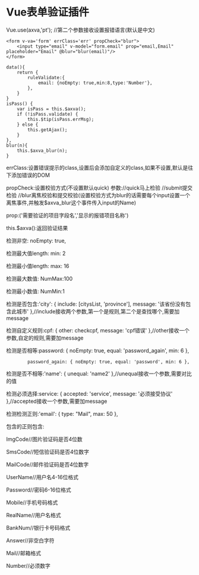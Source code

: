 # Vue表单验证插件

Vue.use(axva,'pt'); //第二个参数接收设置报错语言(默认是中文)

```
<form v-va='form' errClass='err' propCheck="blur">
    <input type="email" v-model="form.email" prop="email,Email" placeholder="Email" @blur="blur(email)"/>
</form>

data(){
    return {
        ruleValidate:{
            email: {noEmpty: true,min:8,type:'Number'},
        },
    }
}
isPass() {
    var isPass = this.$axva();
    if (!isPass.validate) {
        this.$tip(isPass.errMsg);
    } else {
        this.getAjax();
    }
},
blur(n){
    this.$axva_blur(n);
}
```

errClass:设置错误提示的class,设置后会添加自定义的class,如果不设置,默认是往下添加错误的DOM

propCheck:设置校验方式(不设置默认quick) 参数://quick马上检验 //submit提交检验 //blur离焦校验和提交校验(设置校验方式为blur的话需要每个input设置一个离焦事件,并触发$axva_blur这个事件传入input的Name)

prop:('需要验证的项目字段名','显示的报错项目名称')

this.$axva():返回验证结果


检测非空: noEmpty: true,

检测最大值length: min: 2

检测最小值length: max: 16

检测最大数值: NumMax:100

检测最小数值: NumMin:1

检测是否包含:'city': { include: [citysList, 'province'], message: '该省份没有包含此城市' },//include接收两个参数,第一个是规则,第二个是查找哪个,需要加message

检测自定义规则:cpf: { other: checkcpf, message: 'cpf错误' },//other接收一个参数,自定的规则,需要加message

检测是否相等:password: { noEmpty: true, equal: 'password_again', min: 6 },

            password_again: { noEmpty: true, equal: 'password', min: 6 },

检测是否不相等:'name': { unequal: 'name2' },//unequal接收一个参数,需要对比的值

检测必须选择:service: { accepted: 'service', message: '必须接受协议' },//accepted接收一个参数,需要加message

检测检测正则:'email': { type: "Mail", max: 50 },

包含的正则包含:

ImgCode//图片验证码是否4位数

SmsCode//短信验证码是否4位数字

MailCode//邮件验证码是否4位数字

UserName//用户名4-16位格式

Password//密码6-16位格式

Mobile//手机号码格式

RealName//用户名格式

BankNum//银行卡号码格式

Answer//非空白字符

Mail//邮箱格式

Number//必须数字


